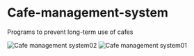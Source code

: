 # Cafe-management-system
 Programs to prevent long-term use of cafes

![Cafe management system02](https://user-images.githubusercontent.com/38394861/54204666-03651a80-4518-11e9-9f6a-c0c184b4d913.JPG)
![Cafe management system01](https://user-images.githubusercontent.com/38394861/54204667-03651a80-4518-11e9-8849-27289a43ca07.JPG)
